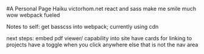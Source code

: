 #A Personal Page Haiku
victorhom.net
react and sass make me smile
much wow webpack fueled

Notes to self:
get basscss into webpack; currently using cdn

next steps:
embed pdf viewer/ capability into site
have cards for linking to projects
have a toggle when you click anywhere else that is not the nav area
